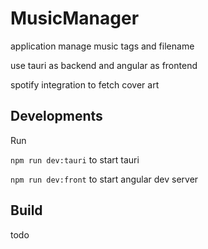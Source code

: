 # MusicManager

application manage music tags and filename

use tauri as backend and angular as frontend

spotify integration to fetch cover art

## Developments

Run

`npm run dev:tauri` to start tauri

`npm run dev:front` to start angular dev server

## Build

todo
